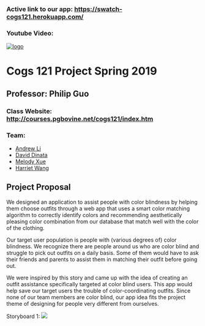 
### Active link to our app: https://swatch-cogs121.herokuapp.com/
### Youtube Video:
[![logo](http://img.youtube.com/vi/Ylq1OyGcsDc/0.jpg)](http://www.youtube.com/watch?v=Ylq1OyGcsDc "Swatch Logo")


# Cogs 121 Project Spring 2019
## Professor: Philip Guo
### Class Website: http://courses.pgbovine.net/cogs121/index.htm

### Team:
- [Andrew Li](https://github.com/Atl043)
- [David Dinata](https://github.com/DDinata)
- [Melody Xue](https://github.com/meloxue)
- [Harriet Wang](https://github.com/sadchocopie)

## Project Proposal
We designed an application to assist people with color blindness by helping them choose outfits through a web app that uses a smart color matching algorithm to correctly identify colors and recommending aesthetically pleasing color combination from our database that match well with the color of the clothing. 

Our target user population is people with (various degrees of) color blindness. We recognize there are people around us who are color blind and struggle to pick out outfits on a daily basis. Some of them would have to ask their friends and parents to assist them in matching their outfit before going out.

We were inspired by this story and came up with the idea of creating an outfit assistance specifically targeted at color blind users. This app would help save our target users the trouble of color-coordinating outfits. Since none of our team members are color blind, our app idea fits the project theme of designing for people very different from ourselves.


Storyboard 1: ![](./milestone-Images/storyboard1.jpg)

